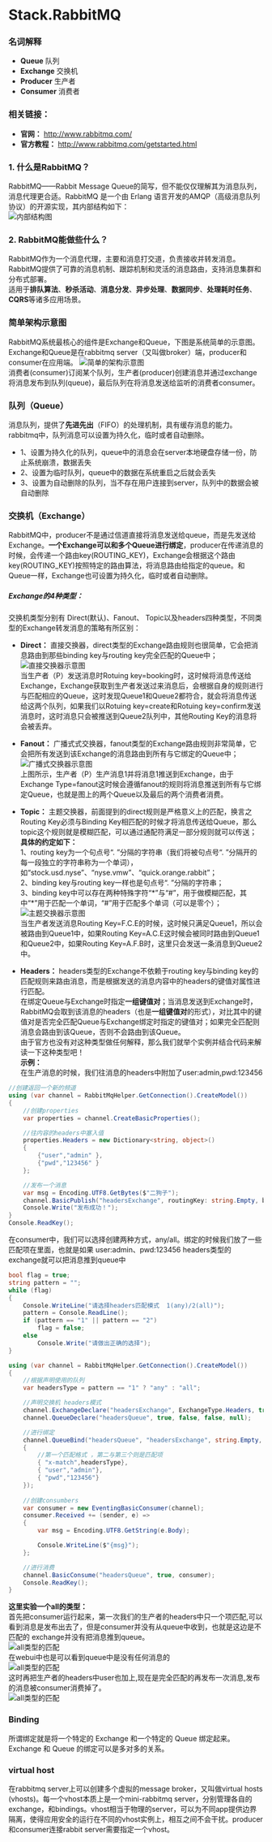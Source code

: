 # Stack.RabbitMQ  
### 名词解释 
* **Queue** 队列  
* **Exchange** 交换机  
* **Producer** 生产者  
* **Consumer** 消费者  

### 相关链接：  
* **官网：** http://www.rabbitmq.com/  
* **官方教程：** http://www.rabbitmq.com/getstarted.html  

### 1. 什么是RabbitMQ？  
RabbitMQ——Rabbit Message Queue的简写，但不能仅仅理解其为消息队列，消息代理更合适。RabbitMQ 是一个由 Erlang 语言开发的AMQP（高级消息队列协议）的开源实现，其内部结构如下：  
![内部结构图](https://github-1251498502.cos.ap-chongqing.myqcloud.com/RabbitMQ/2799767-82c5402158929477_1.png)  

### 2. RabbitMQ能做些什么？  
RabbitMQ作为一个消息代理，主要和消息打交道，负责接收并转发消息。RabbitMQ提供了可靠的消息机制、跟踪机制和灵活的消息路由，支持消息集群和分布式部署。  
适用于**排队算法**、**秒杀活动**、**消息分发**、**异步处理**、**数据同步**、**处理耗时任务**、**CQRS**等诸多应用场景。

### 简单架构示意图  
RabbitMQ系统最核心的组件是Exchange和Queue，下图是系统简单的示意图。Exchange和Queue是在rabbitmq server（又叫做broker）端，producer和consumer在应用端。
![简单的架构示意图](https://github-1251498502.cos.ap-chongqing.myqcloud.com/RabbitMQ/2799767-82c5402158929477_2.png?radom=12122)  
消费者(consumer)订阅某个队列，生产者(producer)创建消息并通过exchange将消息发布到队列(queue)，最后队列在将消息发送给监听的消费者consumer。   

### 队列（Queue）  
消息队列，提供了**先进先出**（FIFO）的处理机制，具有缓存消息的能力。rabbitmq中，队列消息可以设置为持久化，临时或者自动删除。  
* 1、设置为持久化的队列，queue中的消息会在server本地硬盘存储一份，防止系统崩溃，数据丢失  
* 2、设置为临时队列，queue中的数据在系统重启之后就会丢失  
* 3、设置为自动删除的队列，当不存在用户连接到server，队列中的数据会被自动删除  

### 交换机（Exchange）  
RabbitMQ中，producer不是通过信道直接将消息发送给queue，而是先发送给Exchange。**一个Exchange可以和多个Queue进行绑定**，producer在传递消息的时候，会传递一个路由key(ROUTING_KEY)，Exchange会根据这个路由key(ROUTING_KEY)按照特定的路由算法，将消息路由给指定的queue。和Queue一样，Exchange也可设置为持久化，临时或者自动删除。  

##### Exchange的4种类型：    
交换机类型分别有 Direct(默认)、Fanout、 Topic以及headers四种类型，不同类型的Exchange转发消息的策略有所区别：   

* **Direct：** 直接交换器，direct类型的Exchange路由规则也很简单，它会把消息路由到那些binding key与routing key完全匹配的Queue中；  
![直接交换器示意图](https://github-1251498502.cos.ap-chongqing.myqcloud.com/RabbitMQ/2799767-82c5402158929477_5.png)  
当生产者（P）发送消息时Rotuing key=booking时，这时候将消息传送给Exchange，Exchange获取到生产者发送过来消息后，会根据自身的规则进行与匹配相应的Queue，这时发现Queue1和Queue2都符合，就会将消息传送给这两个队列，如果我们以Rotuing key=create和Rotuing key=confirm发送消息时，这时消息只会被推送到Queue2队列中，其他Routing Key的消息将会被丢弃。  

* **Fanout：** 广播式式交换器，fanout类型的Exchange路由规则非常简单，它会把所有发送到该Exchange的消息路由到所有与它绑定的Queue中；  
![广播式交换器示意图](https://github-1251498502.cos.ap-chongqing.myqcloud.com/RabbitMQ/2799767-82c5402158929477_4.png)  
上图所示，生产者（P）生产消息1并将消息1推送到Exchange，由于Exchange Type=fanout这时候会遵循fanout的规则将消息推送到所有与它绑定Queue，也就是图上的两个Queue以及最后的两个消费者消费。  

* **Topic：** 主题交换器，前面提到的direct规则是严格意义上的匹配，换言之Routing Key必须与Binding Key相匹配的时候才将消息传送给Queue，那么topic这个规则就是模糊匹配，可以通过通配符满足一部分规则就可以传送；  
**具体的约定如下：**  
1、routing key为一个句点号“. ”分隔的字符串（我们将被句点号“. ”分隔开的每一段独立的字符串称为一个单词），如“stock.usd.nyse”、“nyse.vmw”、“quick.orange.rabbit”；  
2、binding key与routing key一样也是句点号“. ”分隔的字符串；  
3、binding key中可以存在两种特殊字符“\*”与“#”，用于做模糊匹配，其中“\*”用于匹配一个单词，“#”用于匹配多个单词（可以是零个）；   
![主题交换器示意图](https://github-1251498502.cos.ap-chongqing.myqcloud.com/RabbitMQ/2799767-82c5402158929477_6.png)     
当生产者发送消息Routing Key=F.C.E的时候，这时候只满足Queue1，所以会被路由到Queue1中，如果Routing Key=A.C.E这时候会被同时路由到Queue1和Queue2中，如果Routing Key=A.F.B时，这里只会发送一条消息到Queue2中。  

* **Headers：**  headers类型的Exchange不依赖于routing key与binding key的匹配规则来路由消息，而是根据发送的消息内容中的headers的键值对属性进行匹配。    
在绑定Queue与Exchange时指定**一组键值对**；当消息发送到Exchange时，RabbitMQ会取到该消息的headers（也是**一组键值对**的形式），对比其中的键值对是否完全匹配Queue与Exchange绑定时指定的键值对；如果完全匹配则消息会路由到该Queue，否则不会路由到该Queue。  
由于官方也没有对这种类型做任何解释，那么我们就举个实例并结合代码来解读一下这种类型吧！   
**示例：**  
在生产消息的时候，我们往消息的headers中附加了user:admin,pwd:123456  
``` C# 
//创建返回一个新的频道
using (var channel = RabbitMqHelper.GetConnection().CreateModel())
{
    //创建properties
    var properties = channel.CreateBasicProperties();

    //往内容的headers中塞入值 
    properties.Headers = new Dictionary<string, object>()
    {
        {"user","admin" },
        {"pwd","123456" }
    };

    //发布一个消息
    var msg = Encoding.UTF8.GetBytes($"二狗子");
    channel.BasicPublish("headersExchange", routingKey: string.Empty, basicProperties: properties,body: msg);
    Console.Write("发布成功！");
}
Console.ReadKey();
```

在consumer中，我们可以选择创建两种方式，any/all。绑定的时候我们放了一些匹配项在里面，也就是如果 user:admin、pwd:123456 headers类型的exchange就可以把消息推到queue中   
``` C#
bool flag = true;
string pattern = "";
while (flag)
{
    Console.WriteLine("请选择headers匹配模式  1(any)/2(all)");
    pattern = Console.ReadLine();
    if (pattern == "1" || pattern == "2")
        flag = false;
    else
        Console.Write("请做出正确的选择");
}

using (var channel = RabbitMqHelper.GetConnection().CreateModel())
{
    //根据声明使用的队列
    var headersType = pattern == "1" ? "any" : "all";

    //声明交换机 headers模式
    channel.ExchangeDeclare("headersExchange", ExchangeType.Headers, true, false);
    channel.QueueDeclare("headersQueue", true, false, false, null);

    //进行绑定
    channel.QueueBind("headersQueue", "headersExchange", string.Empty, new Dictionary<string, object>
    {
        //第一个匹配格式 ，第二与第三个则是匹配项
        { "x-match",headersType},
        { "user","admin"},
        { "pwd","123456"}
    });
	
    //创建consumbers
    var consumer = new EventingBasicConsumer(channel);
    consumer.Received += (sender, e) =>
    {
        var msg = Encoding.UTF8.GetString(e.Body);

        Console.WriteLine($"{msg}");
    };

    //进行消费
    channel.BasicConsume("headersQueue", true, consumer);
    Console.ReadKey();
}
```  
**这里实验一个all的类型：**   
首先把consumer运行起来，第一次我们的生产者的headers中只一个项匹配,可以看到消息是发布出去了，但是consumer并没有从queue中收到，也就是这边是不匹配的 exchange并没有把消息推到queue。  
![all类型的匹配](https://github-1251498502.cos.ap-chongqing.myqcloud.com/RabbitMQ/2799767-82c5402158929477_7.png)  
在webui中也是可以看到queue中是没有任何消息的  
![all类型的匹配](https://github-1251498502.cos.ap-chongqing.myqcloud.com/RabbitMQ/2799767-82c5402158929477_8.png)  
这时再把生产者的headers中user也加上,现在是完全匹配的再发布一次消息,发布的消息被consumer消费掉了。  
![all类型的匹配](https://github-1251498502.cos.ap-chongqing.myqcloud.com/RabbitMQ/2799767-82c5402158929477_9.png)  

### Binding  
所谓绑定就是将一个特定的 Exchange 和一个特定的 Queue 绑定起来。Exchange 和 Queue 的绑定可以是多对多的关系。 

### virtual host  
在rabbitmq server上可以创建多个虚拟的message broker，又叫做virtual hosts (vhosts)。每一个vhost本质上是一个mini-rabbitmq server，分别管理各自的exchange，和bindings。vhost相当于物理的server，可以为不同app提供边界隔离，使得应用安全的运行在不同的vhost实例上，相互之间不会干扰。producer和consumer连接rabbit server需要指定一个vhost。






